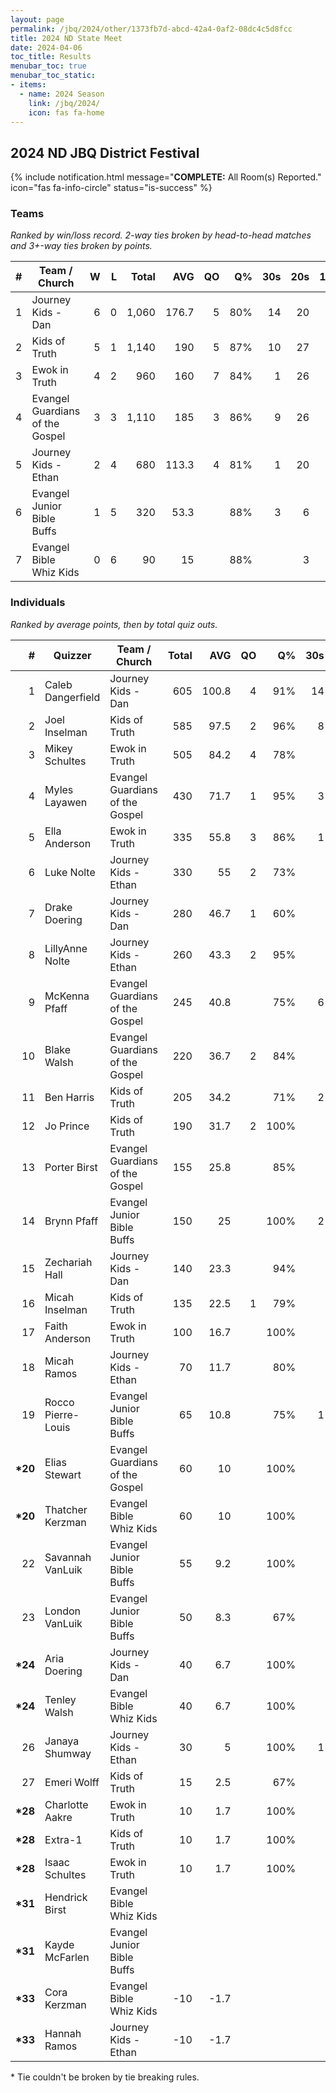 ```yaml
---
layout: page
permalink: /jbq/2024/other/1373fb7d-abcd-42a4-0af2-08dc4c5d8fcc
title: 2024 ND State Meet
date: 2024-04-06
toc_title: Results
menubar_toc: true
menubar_toc_static:
- items:
  - name: 2024 Season
    link: /jbq/2024/
    icon: fas fa-home
---
```



## 2024 ND JBQ District Festival

{% include notification.html
   message="<b>COMPLETE:</b> All Room(s) Reported."
   icon="fas fa-info-circle"
   status="is-success" %}


### Teams

*Ranked by win/loss record. 2-way ties broken by head-to-head matches and 3+-way ties broken by points.*

| # | Team / Church | W | L | Total | AVG | QO | Q% | 30s | 20s | 10s |
|--:|---|--:|--:|--:|--:|--:|--:|--:|--:|--:|
| 1 | Journey Kids - Dan | 6 | 0 | 1,060 | 176.7 | 5 | 80% | 14 | 20 | 36 |
| 2 | Kids of Truth | 5 | 1 | 1,140 | 190 | 5 | 87% | 10 | 27 | 35 |
| 3 | Ewok in Truth | 4 | 2 | 960 | 160 | 7 | 84% | 1 | 26 | 46 |
| 4 | Evangel Guardians of the Gospel | 3 | 3 | 1,110 | 185 | 3 | 86% | 9 | 26 | 39 |
| 5 | Journey Kids - Ethan | 2 | 4 | 680 | 113.3 | 4 | 81% | 1 | 20 | 29 |
| 6 | Evangel Junior Bible Buffs | 1 | 5 | 320 | 53.3 |  | 88% | 3 | 6 | 13 |
| 7 | Evangel Bible Whiz Kids | 0 | 6 | 90 | 15 |  | 88% |  | 3 | 4 |

### Individuals

*Ranked by average points, then by total quiz outs.*

| # | Quizzer | Team / Church | Total | AVG | QO | Q% | 30s | 20s | 10s |
|--:|---|---|--:|--:|--:|--:|--:|--:|--:|
| 1 | Caleb Dangerfield | Journey Kids - Dan | 605 | 100.8 | 4 | 91% | 14 |  | 16 |
| 2 | Joel Inselman | Kids of Truth | 585 | 97.5 | 2 | 96% | 8 | 17 |  |
| 3 | Mikey Schultes | Ewok in Truth | 505 | 84.2 | 4 | 78% |  | 24 | 7 |
| 4 | Myles Layawen | Evangel Guardians of the Gospel | 430 | 71.7 | 1 | 95% | 3 | 17 |  |
| 5 | Ella Anderson | Ewok in Truth | 335 | 55.8 | 3 | 86% | 1 | 2 | 27 |
| 6 | Luke Nolte | Journey Kids - Ethan | 330 | 55 | 2 | 73% |  | 14 | 8 |
| 7 | Drake Doering | Journey Kids - Dan | 280 | 46.7 | 1 | 60% |  | 20 | 1 |
| 8 | LillyAnne Nolte | Journey Kids - Ethan | 260 | 43.3 | 2 | 95% |  | 6 | 13 |
| 9 | McKenna Pfaff | Evangel Guardians of the Gospel | 245 | 40.8 |  | 75% | 6 | 6 |  |
| 10 | Blake Walsh | Evangel Guardians of the Gospel | 220 | 36.7 | 2 | 84% |  | 1 | 20 |
| 11 | Ben Harris | Kids of Truth | 205 | 34.2 |  | 71% | 2 | 9 | 1 |
| 12 | Jo Prince | Kids of Truth | 190 | 31.7 | 2 | 100% |  |  | 17 |
| 13 | Porter Birst | Evangel Guardians of the Gospel | 155 | 25.8 |  | 85% |  |  | 17 |
| 14 | Brynn Pfaff | Evangel Junior Bible Buffs | 150 | 25 |  | 100% | 2 | 1 | 7 |
| 15 | Zechariah Hall | Journey Kids - Dan | 140 | 23.3 |  | 94% |  |  | 15 |
| 16 | Micah Inselman | Kids of Truth | 135 | 22.5 | 1 | 79% |  |  | 15 |
| 17 | Faith Anderson | Ewok in Truth | 100 | 16.7 |  | 100% |  |  | 10 |
| 18 | Micah Ramos | Journey Kids - Ethan | 70 | 11.7 |  | 80% |  |  | 8 |
| 19 | Rocco Pierre-Louis | Evangel Junior Bible Buffs | 65 | 10.8 |  | 75% | 1 | 2 |  |
| **\*20** | Elias Stewart | Evangel Guardians of the Gospel | 60 | 10 |  | 100% |  | 2 | 2 |
| **\*20** | Thatcher Kerzman | Evangel Bible Whiz Kids | 60 | 10 |  | 100% |  | 3 |  |
| 22 | Savannah VanLuik | Evangel Junior Bible Buffs | 55 | 9.2 |  | 100% |  | 1 | 4 |
| 23 | London VanLuik | Evangel Junior Bible Buffs | 50 | 8.3 |  | 67% |  | 2 | 2 |
| **\*24** | Aria Doering | Journey Kids - Dan | 40 | 6.7 |  | 100% |  |  | 4 |
| **\*24** | Tenley Walsh | Evangel Bible Whiz Kids | 40 | 6.7 |  | 100% |  |  | 4 |
| 26 | Janaya Shumway | Journey Kids - Ethan | 30 | 5 |  | 100% | 1 |  |  |
| 27 | Emeri Wolff | Kids of Truth | 15 | 2.5 |  | 67% |  | 1 | 1 |
| **\*28** | Charlotte Aakre | Ewok in Truth | 10 | 1.7 |  | 100% |  |  | 1 |
| **\*28** | Extra-1 | Kids of Truth | 10 | 1.7 |  | 100% |  |  | 1 |
| **\*28** | Isaac Schultes | Ewok in Truth | 10 | 1.7 |  | 100% |  |  | 1 |
| **\*31** | Hendrick Birst | Evangel Bible Whiz Kids |  |  |  |  |  |  |  |
| **\*31** | Kayde McFarlen | Evangel Junior Bible Buffs |  |  |  |  |  |  |  |
| **\*33** | Cora Kerzman | Evangel Bible Whiz Kids | -10 | -1.7 |  |  |  |  |  |
| **\*33** | Hannah Ramos | Journey Kids - Ethan | -10 | -1.7 |  |  |  |  |  |

\* Tie couldn't be broken by tie breaking rules.


